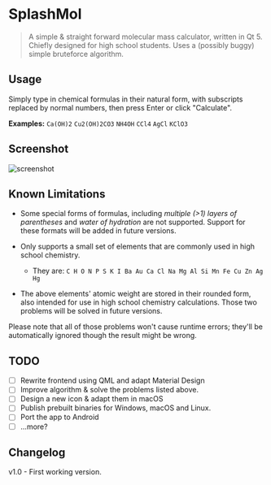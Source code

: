 # SplashMol
> A simple &amp; straight forward molecular mass calculator, written in Qt 5.
> Chiefly designed for high school students. Uses a (possibly buggy) simple bruteforce algorithm.

## Usage
Simply type in chemical formulas in their natural form, with subscripts replaced by normal numbers, then press Enter or click "Calculate". 

**Examples:**
`Ca(OH)2`
`Cu2(OH)2CO3`
`NH4OH`
`CCl4`
`AgCl`
`KClO3`

## Screenshot
![screenshot](https://i.loli.net/2021/01/20/ioFeBlM653v1hPA.png)
## Known Limitations
- Some special forms of formulas, including *multiple (>1) layers of parentheses* and *water of hydration* are not supported. Support for these formats will be added in future versions.
- Only supports a small set of elements that are commonly used in high school chemistry. 

  - They are: `C H O N P S K I Ba Au Ca Cl Na Mg Al Si Mn Fe Cu Zn Ag Hg`
- The above elements' atomic weight are stored in their rounded form, also intended for use in high school chemistry calculations. Those two problems will be solved in future versions.

Please note that all of those problems won't cause runtime errors; they'll be automatically ignored though the result might be wrong.  
## TODO
- [ ] Rewrite frontend using QML and adapt Material Design
- [ ] Improve algorithm & solve the problems listed above.
- [ ] Design a new icon & adapt them in macOS
- [ ] Publish prebuilt binaries for Windows, macOS and Linux.
- [ ] Port the app to Android 
- [ ] ...more?

## Changelog
v1.0 - First working version.
